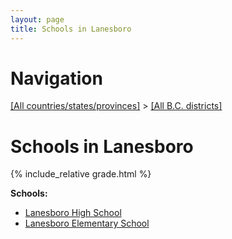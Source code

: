 ```yaml
---
layout: page
title: Schools in Lanesboro
---
```

# Navigation

[[All countries/states/provinces]](../..) > [[All B.C. districts]](..)

# Schools in Lanesboro

{% include_relative grade.html %}

**Schools:**

- [Lanesboro High School](Lanesboro_High_School.md)
- [Lanesboro Elementary School](Lanesboro_Elementary_School.md)
